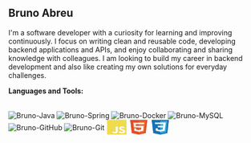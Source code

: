 
## **Bruno Abreu**
I'm a software developer with a curiosity for learning and improving continuously. I focus on writing clean and reusable code, developing backend applications and APIs, and enjoy collaborating and sharing knowledge with colleagues. I am looking to build my career in backend development and also like creating my own solutions for everyday challenges.  

**Languages and Tools:**
<div style="display: inline_block"><br>
  <img align="center" alt="Bruno-Java" height="30" width="40" src="https://cdn.jsdelivr.net/gh/devicons/devicon@latest/icons/java/java-original.svg">
  <img align="center" alt="Bruno-Spring" height="30" width="40" src="https://devicon-website.vercel.app/api/spring/original.svg">
  <img align="center" alt="Bruno-Docker" height="30" width="40" src="https://devicon-website.vercel.app/api/docker/plain-wordmark.svg">
  <img align="center" alt="Bruno-MySQL" height="30" width="40" src="https://cdn.jsdelivr.net/gh/devicons/devicon@latest/icons/mysql/mysql-original.svg">
  <img align="center" alt="Bruno-GitHub" height="30" width="40" src="https://cdn.jsdelivr.net/gh/devicons/devicon@latest/icons/github/github-original.svg">
  <img align="center" alt="Bruno-Git" height="30" width="40" src="https://cdn.jsdelivr.net/gh/devicons/devicon@latest/icons/git/git-original.svg">
  <img align="center" alt="Bruno-Js" height="30" width="40" src="https://raw.githubusercontent.com/devicons/devicon/master/icons/javascript/javascript-plain.svg">
  <img align="center" alt="Bruno-HTML" height="30" width="40" src="https://raw.githubusercontent.com/devicons/devicon/master/icons/html5/html5-original.svg">
  <img align="center" alt="Bruno-CSS" height="30" width="40" src="https://raw.githubusercontent.com/devicons/devicon/master/icons/css3/css3-original.svg">

</div>

##
